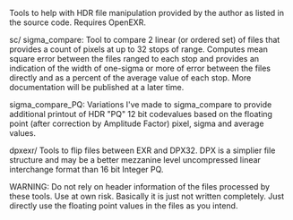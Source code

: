 Tools to help with HDR file manipulation provided by the author as listed in the source code. Requires OpenEXR. 

sc/
sigma_compare:  Tool to compare 2 linear (or ordered set) of files that provides a count of pixels at up to 32 stops of range. Computes mean square error between the files ranged to each stop and provides an indication of the width of one-sigma or more of error between the files directly and as a percent of the average value of each stop.  More documentation will be published at a later time.

sigma_compare_PQ: Variations I've made to sigma_compare to provide additional printout of HDR "PQ" 12 bit codevalues based on the floating point (after correction by Amplitude Factor) pixel, sigma and average values.

dpxexr/
Tools to flip files between EXR and DPX32.  DPX is a simplier file structure and may be a better mezzanine level uncompressed linear interchange format than 16 bit Integer PQ. 


WARNING: Do not rely on header information of the files processed by these tools. Use at own risk. Basically it is just not written completely. Just directly use the floating point values in the files as you intend.
